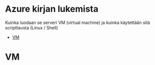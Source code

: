 # Azure kirjan lukemista
Kuinka luodaan se serveri VM (virtual machine) ja kuinka käytettään sitä scripttausta (Linux / Shell)

- [VM](#VM)

# VM
